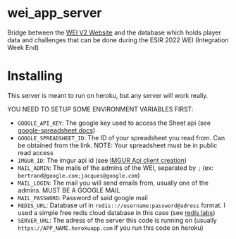 # wei_app_server

Bridge between the [WEI V2 Website](https://github.com/BDE-ISATI/wei_app_v2) and the database which holds player data and challenges that can be done during the ESIR 2022 WEI (Integration Week End)

# Installing

This server is meant to run on heroku, but any server will work really.

YOU NEED TO SETUP SOME ENVIRONMENT VARIABLES FIRST:
 - `GOOGLE_API_KEY`: The google key used to access the Sheet api (see [google-spreadsheet docs](https://theoephraim.github.io/node-google-spreadsheet/#/getting-started/authentication?id=api-key))
 - `GOOGLE_SPREADSHEET_ID`: The ID of your spreadsheet you read from. Can be obtained from the link. NOTE: Your spreadsheet must be in public read access
 - `IMGUR_ID`: The imgur api id (see [IMGUR Api client creation](https://api.imgur.com/oauth2/addclient))
 - `MAIL_ADMIN`: The mails of the admins of the WEI, separated by `;` (ex: `bertrand@google.com;jacques@google.com`)
 - `MAIL_LOGIN`: The mail you will send emails from, usually one of the admins. MUST BE A GOOGLE MAIL
 - `MAIL_PASSWORD`: Password of said google mail
 - `REDIS_URL`: Database url in `redis:://username:password@adress` format. I used a simple free redis cloud database in this case (see [redis labs](https://app.redislabs.com/))
 - `SERVER_URL`: The adress of the server this code is running on (usually `https://APP_NAME.herokuapp.com` if you run this code on heroku)
